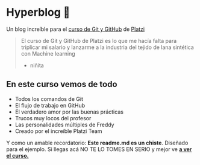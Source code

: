 # Hyperblog 💚

Un blog increíble para el [curso de Git y GitHub](https://platzi.com/cursos/git-github/ "curso de Git y GitHub") de [Platzi](https://platzi.com "Platzi")
> El curso de Git y GitHub de Platzi es lo que me hacía falta para triplicar mi salario y lanzarme a la industria del tejido de lana sintética con Machine learning
> - niñita

## En este curso vemos de todo
* Todos los comandos de Git
* El flujo de trabajo en GitHub
* El verdadero amor por las buenas prácticas
* Trucos muy locos del profesor
* Las personalidades múltiples de Freddy
* Creado por el increíble Platzi Team

Y como un amable recordatorio: **Este readme.md es un chiste**. Diseñado para el ejemplo. Si llegas acá NO TE LO TOMES EN SERIO y mejor ve [**a ver el curso.**](https://platzi.com/cursos/git-github/ "a ver el curso.")

